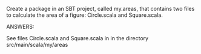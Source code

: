Create a package in an SBT project, called my.areas, that contains two files to calculate the area 
of a figure: Circle.scala and Square.scala.


ANSWERS: 

See files Circle.scala and Square.scala in in the directory src/main/scala/my/areas
